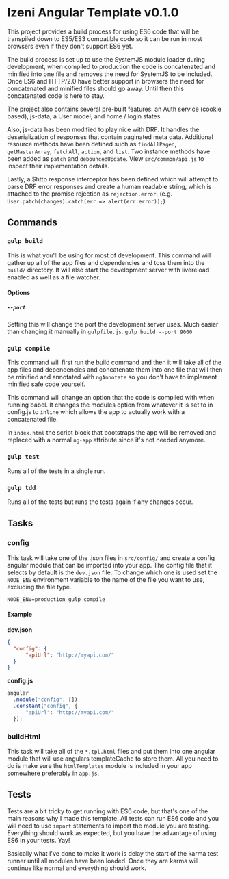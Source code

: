 # Izeni Angular Template v0.1.0

This project provides a build process for using ES6 code that will be transpiled down to ES5/ES3 compatible code so it can be run in most browsers even if they don't support ES6 yet.

The build process is set up to use the SystemJS module loader during development, when compiled to production the code is concatenated and minified into one file and removes the need for SystemJS to be included. Once ES6 and HTTP/2.0 have better support in browsers the need for concatenated and minified files should go away. Until then this concatenated code is here to stay.

The project also contains several pre-built features: an Auth service (cookie based), js-data, a User model, and home / login states.

Also, js-data has been modified to play nice with DRF. It handles the deserialization of responses that contain paginated meta data. Additional resource methods have been defined such as `findAllPaged`, `getMasterArray`, `fetchAll`, `action`, and `list`. Two instance methods have been added as `patch` and `debouncedUpdate`. View `src/common/api.js` to inspect their implementation details.

Lastly, a $http response interceptor has been defined which will attempt to parse DRF error responses and create a human readable string, which is attached to the promise rejection as `rejection.error`.
(e.g. `User.patch(changes).catch(err => alert(err.error));`)

## Commands

### `gulp build`
This is what you'll be using for most of development.
This command will gather up all of the app files and dependencies and toss them into the `build/` directory. It will also start the development server with livereload enabled as well as a file watcher.

#### Options

##### `--port`
Setting this will change the port the development server uses. Much easier than changing it manually in `gulpfile.js`.
`gulp build --port 9000`

### `gulp compile`
This command will first run the build command and then it will take all of the app files and dependencies and concatenate them into one file that will then be minified and annotated with `ngAnnotate` so you don't have to implement minified safe code yourself.

This command will change an option that the code is compiled with when running babel. It changes the modules option from whatever it is set to in config.js to `inline` which allows the app to actually work with a concatenated file.

In `index.html` the script block that bootstraps the app will be removed and replaced with a normal `ng-app` attribute since it's not needed anymore.

### `gulp test`
Runs all of the tests in a single run.

### `gulp tdd`
Runs all of the tests but runs the tests again if any changes occur.

## Tasks

### config
This task will take one of the .json files in `src/config/` and create a config angular module that can be imported into your app. The config file that it selects by default is the `dev.json` file. To change which one is used set the `NODE_ENV` environment variable to the name of the file you want to use, excluding the file type.

`NODE_ENV=production gulp compile`

#### Example
**dev.json**

```json
{
  "config": {
      "apiUrl": "http://myapi.com/"
  }
}
```

**config.js**

```javascript
angular
  .module("config", [])
  .constant("config", {
      "apiUrl": "http://myapi.com/"
  });
```

### buildHtml
This task will take all of the `*.tpl.html` files and put them into one angular module that will use angulars templateCache to store them. All you need to do is make sure the `htmlTemplates` module is included in your app somewhere preferably in `app.js`.

## Tests
Tests are a bit tricky to get running with ES6 code, but that's one of the main reasons why I made this template. All tests can run ES6 code and you will need to use `import` statements to import the module you are testing. Everything should work as expected, but you have the advantage of using ES6 in your tests. Yay!

Basically what I've done to make it work is delay the start of the karma test runner until all modules have been loaded. Once they are karma will continue like normal and everything should work.
